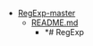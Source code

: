 - <a href = "F:\Node_projects\Node_Way\Education\TSH_video\Timur_Video_JS\part_17\RegExp-master\cat.RegExp-master\dir.RegExp-master.md">RegExp-master</a>
    - <a href = "F:\Node_projects\Node_Way\Education\TSH_video\Timur_Video_JS\part_17\RegExp-master\README.md">README.md</a>
        - *# RegExp
